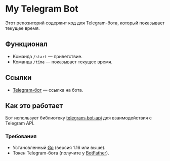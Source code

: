# My Telegram Bot

Этот репозиторий содержит код для Telegram-бота, который показывает текущее время.

## Функционал
- Команда `/start` — приветствие.
- Команда `/time` — показывает текущее время.

## Ссылки
- [Telegram-бот](https://t.me/My15Bot03_bot) — ссылка на бота.

## Как это работает
Бот использует библиотеку [telegram-bot-api](https://github.com/go-telegram-bot-api/telegram-bot-api) для взаимодействия с Telegram API.

### Требования
- Установленный [Go](https://golang.org/dl/) (версия 1.16 или выше).
- Токен Telegram-бота (получите у [BotFather](https://t.me/BotFather)).
